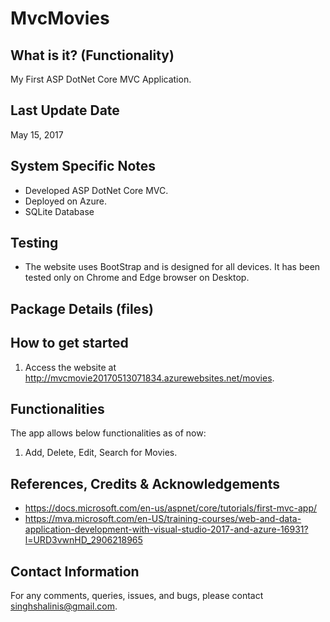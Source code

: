 MvcMovies
============

What is it? (Functionality)
---------------------------
My First ASP DotNet Core MVC Application.

Last Update Date
-----------------
May 15, 2017


System Specific Notes
-----------------------
* Developed ASP DotNet Core MVC.
* Deployed on Azure.
* SQLite Database


Testing
----------
* The website uses BootStrap and is designed for all devices. It has been tested only on Chrome and Edge browser on Desktop.

Package Details (files)
--------------------------------
<TBD>

How to get started
-------------------
1. Access the website at http://mvcmovie20170513071834.azurewebsites.net/movies.

Functionalities
---------------
The app allows below functionalities as of now:
1. Add, Delete, Edit, Search for Movies.


References, Credits & Acknowledgements
--------------------------------------
  * https://docs.microsoft.com/en-us/aspnet/core/tutorials/first-mvc-app/
  * https://mva.microsoft.com/en-US/training-courses/web-and-data-application-development-with-visual-studio-2017-and-azure-16931?l=URD3vwnHD_2906218965

Contact Information
--------------------
For any comments, queries, issues, and bugs, please contact singhshalinis@gmail.com.
